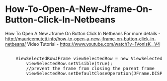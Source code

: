 # How-To-Open-A-New-Jframe-On-Button-Click-In-Netbeans
How To Open A New Jframe On Button Click In Netbeans
For more details - http://mauricemuteti.info/how-to-open-a-new-jframe-on-button-click-in-netbeans/
Video Tutorial - https://www.youtube.com/watch?v=1VonIsK__V4
<pre>

	ViewSelectedRowJFrame viewSelectedRow = new ViewSelectedRowJFrame();
        viewSelectedRow.setVisible(true);
        //prevent the frame from closing the parent frame
        viewSelectedRow.setDefaultCloseOperation(JFrame.DISPOSE_ON_CLOSE);


</pre>
